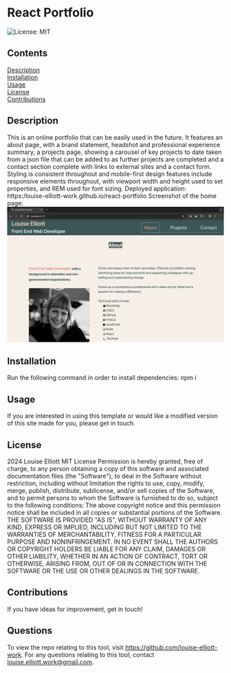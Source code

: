 # React Portfolio
![License: MIT](https://img.shields.io/badge/License-MIT-yellow.svg)
## Contents
[Description](#description)<br>
[Installation](#installation)<br>
[Usage](#usage)<br>
[License](#license)<br>
[Contributions](#contributions)<br>
## Description
This is an online portfolio that can be easily used in the future. It features an about page, with a brand statement, headshot and professional experience summary, a projects page, showing a carousel of key projects to date taken from a json file that can be added to as further projects are completed and a contact section complete with links to external sites and a contact form.
Styling is consistent throughout and mobile-first design features include responsive elements throughout, with viewport width and height used to set properties, and REM used for font sizing.
Deployed application: https:/louise-elliott-work.github.io/react-portfolio
Screenshot of the home page: ![The image shows a screenshot of the home page](public/react-portfolio-screenshot.png)
## Installation
Run the following command in order to install dependencies: npm i
## Usage
If you are interested in using this template or would like a modified version of this site made for you, please get in touch.
## License
2024 Louise Elliott
MIT License
Permission is hereby granted, free of charge, to any person obtaining a copy of this software and associated documentation files (the "Software"), to deal in the Software without restriction, including without limitation the rights to use, copy, modify, merge, publish, distribute, sublicense, and/or sell copies of the Software, and to permit persons to whom the Software is furnished to do so, subject to the following conditions: The above copyright notice and this permission notice shall be included in all copies or substantial portions of the Software. THE SOFTWARE IS PROVIDED "AS IS", WITHOUT WARRANTY OF ANY KIND, EXPRESS OR IMPLIED, INCLUDING BUT NOT LIMITED TO THE WARRANTIES OF MERCHANTABILITY, FITNESS FOR A PARTICULAR PURPOSE AND NONINFRINGEMENT. IN NO EVENT SHALL THE AUTHORS OR COPYRIGHT HOLDERS BE LIABLE FOR ANY CLAIM, DAMAGES OR OTHER LIABILITY, WHETHER IN AN ACTION OF CONTRACT, TORT OR OTHERWISE, ARISING FROM, OUT OF OR IN CONNECTION WITH THE SOFTWARE OR THE USE OR OTHER DEALINGS IN THE SOFTWARE.
## Contributions
If you have ideas for improvement, get in touch!
## Questions
To view the repo relating to this tool, visit https://github.com/louise-elliott-work.
For any questions relating to this tool, contact louise.elliott.work@gmail.com.
